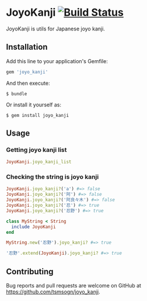 # JoyoKanji [![Build Status](https://travis-ci.org/tsmsogn/joyo_kanji.svg?branch=master)](https://travis-ci.org/tsmsogn/joyo_kanji)

JoyoKanji is utils for Japanese joyo kanji.

## Installation

Add this line to your application's Gemfile:

```ruby
gem 'joyo_kanji'
```

And then execute:

    $ bundle

Or install it yourself as:

    $ gem install joyo_kanji

## Usage

### Getting joyo kanji list

```ruby
JoyoKanji.joyo_kanji_list
```

### Checking the string is joyo kanji

```ruby
JoyoKanji.joyo_kanji?('a') #=> false
JoyoKanji.joyo_kanji?('阿') #=> false
JoyoKanji.joyo_kanji?('阿良々木') #=> false
JoyoKanji.joyo_kanji?('忍') #=> true
JoyoKanji.joyo_kanji?('忍野') #=> true
```

```ruby
class MyString < String
  include JoyoKanji
end

MyString.new('忍野').joyo_kanji? #=> true
```

```ruby
'忍野'.extend(JoyoKanji).joyo_kanji? #=> true
```

## Contributing

Bug reports and pull requests are welcome on GitHub at https://github.com/tsmsogn/joyo_kanji.
